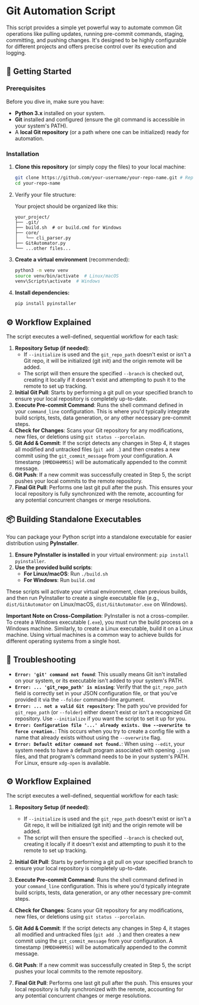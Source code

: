 
# Git Automation Script

This script provides a simple yet powerful way to automate common Git operations like pulling updates, running pre-commit commands, staging, committing, and pushing changes. It's designed to be highly configurable for different projects and offers precise control over its execution and logging.

## 🚀 Getting Started

### Prerequisites

Before you dive in, make sure you have:

*   **Python 3.x** installed on your system.
*   **Git** installed and configured (ensure the git command is accessible in your system's PATH).
*   A **local Git repository** (or a path where one can be initialized) ready for automation.

### Installation

1.  **Clone this repository** (or simply copy the files) to your local machine:

    ```bash
    git clone https://github.com/your-username/your-repo-name.git # Replace with your actual repo URL
    cd your-repo-name
    ```

2.  Verify your file structure:

    Your project should be organized like this:

    ```
    your_project/
    ├── .git/
    ├── build.sh  # or build.cmd for Windows
    ├── core/
    │   └── cli_parser.py
    ├── GitAutomator.py
    └── ...other files...
    ```

3.  **Create a virtual environment** (recommended):

    ```bash
    python3 -m venv venv
    source venv/bin/activate  # Linux/macOS
    venv\Scripts\activate  # Windows
    ```

4.  **Install dependencies:**

    ```bash
    pip install pyinstaller
    ```

## ⚙️ Workflow Explained

The script executes a well-defined, sequential workflow for each task:

1.  **Repository Setup (if needed)**:
    *   If `--initialize` is used and the `git_repo_path` doesn't exist or isn't a Git repo, it will be initialized (git init) and the origin remote will be added.
    *   The script will then ensure the specified `--branch` is checked out, creating it locally if it doesn't exist and attempting to push it to the remote to set up tracking.
2.  **Initial Git Pull**: Starts by performing a git pull on your specified branch to ensure your local repository is completely up-to-date.
3.  **Execute Pre-commit Command**: Runs the shell command defined in your `command_line` configuration. This is where you'd typically integrate build scripts, tests, data generation, or any other necessary pre-commit steps.
4.  **Check for Changes**: Scans your Git repository for any modifications, new files, or deletions using `git status --porcelain`.
5.  **Git Add & Commit**: If the script detects any changes in Step 4, it stages all modified and untracked files (`git add .`) and then creates a new commit using the `git_commit_message` from your configuration. A timestamp `[MMDDHHMMSS]` will be automatically appended to the commit message.
6.  **Git Push**: If a new commit was successfully created in Step 5, the script pushes your local commits to the remote repository.
7.  **Final Git Pull**: Performs one last git pull after the push. This ensures your local repository is fully synchronized with the remote, accounting for any potential concurrent changes or merge resolutions.

## 📦 Building Standalone Executables

You can package your Python script into a standalone executable for easier distribution using **PyInstaller**.

1.  **Ensure PyInstaller is installed** in your virtual environment: `pip install pyinstaller`.
2.  **Use the provided build scripts**:
    *   **For Linux/macOS**: Run `./build.sh`
    *   **For Windows**: Run `build.cmd`

These scripts will activate your virtual environment, clean previous builds, and then run PyInstaller to create a single executable file (e.g., `dist/GitAutomator` on Linux/macOS, `dist/GitAutomator.exe` on Windows).

**Important Note on Cross-Compilation**: PyInstaller is not a cross-compiler. To create a Windows executable (`.exe`), you must run the build process on a Windows machine. Similarly, to create a Linux executable, build it on a Linux machine. Using virtual machines is a common way to achieve builds for different operating systems from a single host.

## 🐛 Troubleshooting


*   **`Error: 'git' command not found`**: This usually means Git isn't installed on your system, or its executable isn't added to your system's PATH.
*   **`Error: ... 'git_repo_path' is missing`**: Verify that the `git_repo_path` field is correctly set in your JSON configuration file, or that you've provided it via the `--folder` command-line argument.
*   **`Error: ... not a valid Git repository`**: The path you've provided for `git_repo_path` (or `--folder`) either doesn't exist or isn't a recognized Git repository. Use `--initialize` if you want the script to set it up for you.
*   **`Error: Configuration file '...' already exists. Use --overwrite to force creation.`**: This occurs when you try to create a config file with a name that already exists without using the `--overwrite` flag.
*   **`Error: Default editor command not found.`**: When using `--edit`, your system needs to have a default program associated with opening `.json` files, and that program's command needs to be in your system's PATH. For Linux, ensure `xdg-open` is available.

## ⚙️ Workflow Explained

The script executes a well-defined, sequential workflow for each task:

1.  **Repository Setup (if needed)**:

    *   If `--initialize` is used and the `git_repo_path` doesn't exist or isn't a Git repo, it will be initialized (git init) and the origin remote will be added.
    *   The script will then ensure the specified `--branch` is checked out, creating it locally if it doesn't exist and attempting to push it to the remote to set up tracking.
2.  **Initial Git Pull**: Starts by performing a git pull on your specified branch to ensure your local repository is completely up-to-date.
3.  **Execute Pre-commit Command**: Runs the shell command defined in your `command_line` configuration. This is where you'd typically integrate build scripts, tests, data generation, or any other necessary pre-commit steps.
4.  **Check for Changes**: Scans your Git repository for any modifications, new files, or deletions using `git status --porcelain`.
5.  **Git Add & Commit**: If the script detects any changes in Step 4, it stages all modified and untracked files (`git add .`) and then creates a new commit using the `git_commit_message` from your configuration. A timestamp `[MMDDHHMMSS]` will be automatically appended to the commit message.
6.  **Git Push**: If a new commit was successfully created in Step 5, the script pushes your local commits to the remote repository.
7.  **Final Git Pull**: Performs one last git pull after the push. This ensures your local repository is fully synchronized with the remote, accounting for any potential concurrent changes or merge resolutions.
